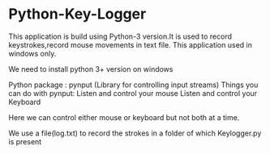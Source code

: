 # Python-Key-Logger
This application is build using Python-3 version.It is used to record keystrokes,record mouse movements in text file. This application used in windows only.


We need to install python 3+ version on windows

Python package : pynput (Library for controlling input streams)
Things you can do with pynput:
 Listen and control your mouse
 Listen and control your Keyboard

Here we can control either mouse or keyboard but not both at a time.

We use a file(log.txt) to record the strokes in a folder of which Keylogger.py is present

